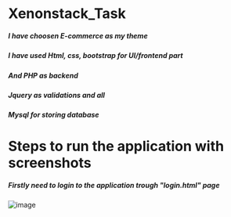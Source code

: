 # Xenonstack_Task

##### I have choosen E-commerce as my theme 
##### I have used Html, css, bootstrap for UI/frontend part
##### And PHP as backend 
##### Jquery as validations and all
##### Mysql for storing database


# Steps to run the application with screenshots
##### Firstly need to login to the application trough  "login.html" page

![image](https://user-images.githubusercontent.com/67414312/179806234-4be0236e-413f-442f-a79e-cf0da2625870.png)



